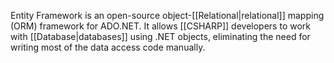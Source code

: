 Entity Framework is an open-source object-[[Relational|relational]] mapping (ORM) framework for ADO.NET. It allows [[CSHARP]] developers to work with [[Database|databases]] using .NET objects, eliminating the need for writing most of the data access code manually.